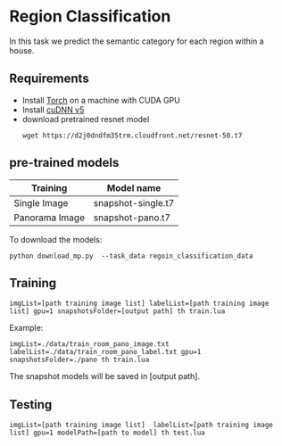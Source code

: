 # Region Classification

In this task we predict the semantic category for each region within a house.

## Requirements
- Install [Torch](http://torch.ch/docs/getting-started.html) on a machine with CUDA GPU
- Install [cuDNN v5](https://developer.nvidia.com/cudnn)
- download pretrained resnet model
    ```
    wget https://d2j0dndfm35trm.cloudfront.net/resnet-50.t7
    ```


## pre-trained models
| Training                               | Model name            |
| -------------------------------------- | ----------------------|
| Single Image                           | snapshot-single.t7    |
| Panorama Image                         | snapshot-pano.t7      |

To download the models:
```
python download_mp.py  --task_data regoin_classification_data 
```

## Training 

```
imgList=[path training image list] labelList=[path training image list] gpu=1 snapshotsFolder=[output path] th train.lua
```

Example:
```
imgList=./data/train_room_pano_image.txt labelList=./data/train_room_pano_label.txt gpu=1 snapshotsFolder=./pano th train.lua
```

The snapshot models will be saved in [output path].

## Testing

```
imgList=[path training image list]  labelList=[path training image list] gpu=1 modelPath=[path to model] th test.lua
```
